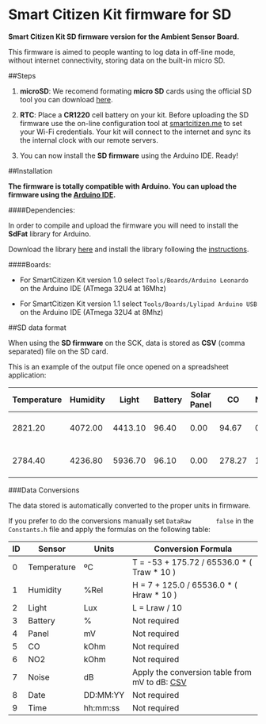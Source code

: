 Smart Citizen Kit firmware for SD
=================================

**Smart Citizen Kit SD firmware version for the Ambient Sensor Board.**

This firmware is aimed to people wanting to log data in off-line mode, without internet connectivity, storing data on the built-in micro SD.


##Steps

1. **microSD**: We recomend formating **micro SD** cards using the official SD tool you can download [here](https://www.sdcard.org/downloads/formatter_4/).

2. **RTC**: Place a **CR1220** cell battery on your kit. Before uploading the SD firmware use the on-line configuration tool at [smartcitizen.me](https://smartcitizen.me) to set your Wi-Fi credentials. Your kit will connect to the internet and sync its the internal clock with our remote servers.

3. You can now install the **SD firmware** using the Arduino IDE. Ready!


##Installation


**The firmware is totally compatible with Arduino. You can upload the firmware using the [Arduino IDE](http://arduino.cc/en/main/software).**

####Dependencies: 

In order to compile and upload the firmware you will need to install the **SdFat** library for Arduino.

Download the library [here](https://github.com/greiman/SdFat) and install the library following the [instructions](http://arduino.cc/en/Guide/Libraries).

####Boards:

* For SmartCitizen Kit version 1.0 select `Tools/Boards/Arduino Leonardo` on the Arduino IDE (ATmega 32U4 at 16Mhz) 

* For SmartCitizen Kit version 1.1 select `Tools/Boards/Lylipad Arduino USB` on the Arduino IDE (ATmega 32U4 at 8Mhz) 

##SD data format


When using the **SD firmware** on the SCK, data is stored as **CSV** (comma separated) file on the SD card.

This is an example of the output file once opened on a spreadsheet application:

| Temperature | Humidity| Light   | Battery | Solar Panel | CO     | NO2  | Noise| UTC			  	    | 
|-------------|---------|---------|---------|-------------|--------|------|------|----------------------|
| 2821.20     | 4072.00 | 4413.10 | 96.40   | 0.00        | 94.67  | 0.65 | 5.23 | 2000-01-01  00:00:02 |
| 2784.40     | 4236.80 | 5936.70 | 96.10   | 0.00        | 278.27 | 1.05 | 2.39 | 2000-01-01  00:00:02 |

###Data Conversions

The data stored is automatically converted to the proper units in firmware.

If you prefer to do the conversions manually set `DataRaw       false` in the `Constants.h` file and apply the formulas on the following table:


| ID  | Sensor       | Units | Conversion Formula                                 
|-----|--------------|-------|---------------------------------------------|
| 0   | Temperature  | ºC    |  T = -53 + 175.72 / 65536.0 * ( Traw * 10 ) |
| 1   | Humidity     | %Rel  |  H =   7 + 125.0  / 65536.0 * ( Hraw * 10 ) |
| 2   | Light        | Lux   |  L = Lraw / 10                              |
| 3   | Battery      | %     |  Not required                               |
| 4   | Panel        | mV    |  Not required                               |                                             
| 5   | CO      	  | kOhm  |  Not required                               |                                            
| 6   | NO2          | kOhm  |  Not required                               |                               
| 7   | Noise        | dB    |  Apply the conversion table from mV to dB: [CSV](https://gist.github.com/pral2a/d767cc45874361fd38bf) 
| 8   | Date         | DD:MM:YY |  Not required                            |                             
| 9   | Time         | hh:mm:ss |  Not required                            |                            






